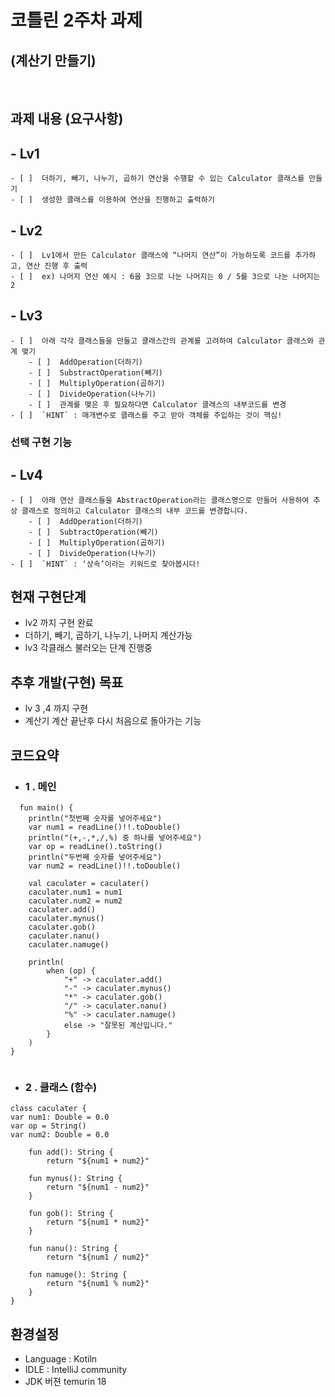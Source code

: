 # 코틀린 2주차 과제

## (계산기 만들기)

<br>

## 과제 내용 (요구사항)
>
 ## -  Lv1
    - [ ]  더하기, 빼기, 나누기, 곱하기 연산을 수행할 수 있는 Calculator 클래스를 만들기
    - [ ]  생성한 클래스를 이용하여 연산을 진행하고 출력하기

## -  Lv2
    - [ ]  Lv1에서 만든 Calculator 클래스에 “나머지 연산”이 가능하도록 코드를 추가하고, 연산 진행 후 출력
    - [ ]  ex) 나머지 연산 예시 : 6을 3으로 나눈 나머지는 0 / 5를 3으로 나눈 나머지는 2

## -  Lv3
    - [ ]  아래 각각 클래스들을 만들고 클래스간의 관계를 고려하여 Calculator 클래스와 관계 맺기
        - [ ]  AddOperation(더하기)
        - [ ]  SubstractOperation(빼기)
        - [ ]  MultiplyOperation(곱하기)
        - [ ]  DivideOperation(나누기)
        - [ ]  관계를 맺은 후 필요하다면 Calculator 클래스의 내부코드를 변경
    - [ ]  `HINT` : 매개변수로 클래스를 주고 받아 객체를 주입하는 것이 핵심!

### 선택 구현 기능

## -  Lv4
    - [ ]  아래 연산 클래스들을 AbstractOperation라는 클래스명으로 만들어 사용하여 추상 클래스로 정의하고 Calculator 클래스의 내부 코드를 변경합니다.
        - [ ]  AddOperation(더하기)
        - [ ]  SubtractOperation(빼기)
        - [ ]  MultiplyOperation(곱하기)
        - [ ]  DivideOperation(나누기)
    - [ ]  `HINT` : ‘상속’이라는 키워드로 찾아봅시다!
>
## 현재 구현단계
- lv2 까지 구현 완료
- 더하기, 빼기, 곱하기, 나누기, 나머지 계산가능
- lv3 각클래스 불러오는 단계 진행중

## 추후 개발(구현) 목표 
- lv 3 ,4 까지 구현
- 계산기 계산 끝난후 다시 처음으로 돌아가는 기능 

## 코드요약

+ ### 1 . 메인
```
  fun main() {
    println("첫번째 숫자를 넣어주세요")
    var num1 = readLine()!!.toDouble()
    println("(+,-,*,/,%) 중 하나를 넣어주세요")
    var op = readLine().toString()
    println("두번째 숫자를 넣어주세요")
    var num2 = readLine()!!.toDouble()
    
    val caculater = caculater()
    caculater.num1 = num1
    caculater.num2 = num2
    caculater.add()
    caculater.mynus()
    caculater.gob()
    caculater.nanu()
    caculater.namuge()

    println(
        when (op) {
            "+" -> caculater.add()
            "-" -> caculater.mynus()
            "*" -> caculater.gob()
            "/" -> caculater.nanu()
            "%" -> caculater.namuge()
            else -> "잘못된 계산입니다."
        }
    )
}
    
```

+ ### 2 . 클래스 (함수)
```
class caculater {
var num1: Double = 0.0
var op = String()
var num2: Double = 0.0

    fun add(): String {
        return "${num1 + num2}"
    
    fun mynus(): String {
        return "${num1 - num2}"
    }

    fun gob(): String {
        return "${num1 * num2}"
    }

    fun nanu(): String {
        return "${num1 / num2}"

    fun namuge(): String {
        return "${num1 % num2}"
    }
}
```

## 환경설정

+ Language : Kotiln
+ IDLE : IntelliJ community
+ JDK 버젼 temurin 18
